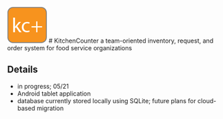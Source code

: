 
![kitchencounter_logo](images/kc_logo.png) # KitchenCounter
a team-oriented inventory, request, and order system for food service organizations



## Details
- in progress; 05/21
- Android tablet application
- database currently stored locally using SQLite; future plans for cloud-based migration




